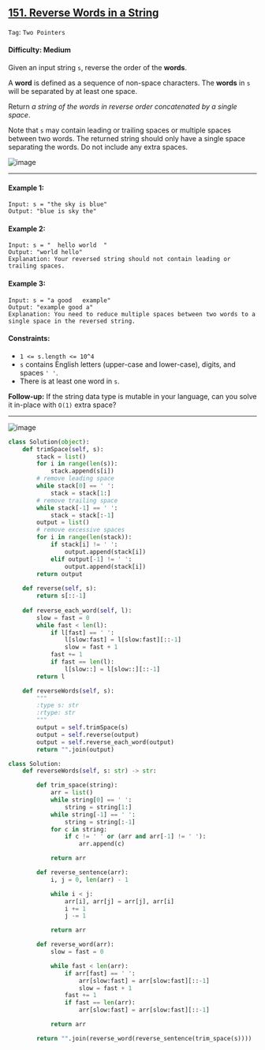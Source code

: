 ## [151. Reverse Words in a String](https://leetcode.com/problems/reverse-words-in-a-string)

```Tag```: ```Two Pointers```

#### Difficulty: Medium

Given an input string ```s```, reverse the order of the __words__.

A __word__ is defined as a sequence of non-space characters. The __words__ in ```s``` will be separated by at least one space.

Return _a string of the words in reverse order concatenated by a single space_.

Note that ```s``` may contain leading or trailing spaces or multiple spaces between two words. The returned string should only have a single space separating the words. Do not include any extra spaces.

![image](https://github.com/quananhle/Python/assets/35042430/181568e7-e299-4f31-af5b-cfc17408caf9)

---

#### Example 1:
```
Input: s = "the sky is blue"
Output: "blue is sky the"
```

#### Example 2:
```
Input: s = "  hello world  "
Output: "world hello"
Explanation: Your reversed string should not contain leading or trailing spaces.
```

#### Example 3:
```
Input: s = "a good   example"
Output: "example good a"
Explanation: You need to reduce multiple spaces between two words to a single space in the reversed string.
```

#### Constraints:

- ```1 <= s.length <= 10^4```
- ```s``` contains English letters (upper-case and lower-case), digits, and spaces ```' '```.
- There is at least one word in ```s```.

__Follow-up:__ If the string data type is mutable in your language, can you solve it in-place with ```O(1)``` extra space?

---

![image](https://leetcode.com/problems/reverse-words-in-a-string/Figures/151/reverse_whole2.png)

```Python
class Solution(object):
    def trimSpace(self, s):
        stack = list()
        for i in range(len(s)):
            stack.append(s[i])
        # remove leading space
        while stack[0] == ' ':
            stack = stack[1:]
        # remove trailing space
        while stack[-1] == ' ':
            stack = stack[:-1]
        output = list()
        # remove excessive spaces
        for i in range(len(stack)):
            if stack[i] != ' ':
                output.append(stack[i])
            elif output[-1] != ' ':
                output.append(stack[i])
        return output
    
    def reverse(self, s):
        return s[::-1]
    
    def reverse_each_word(self, l):
        slow = fast = 0
        while fast < len(l):
            if l[fast] == ' ':
                l[slow:fast] = l[slow:fast][::-1]
                slow = fast + 1
            fast += 1
            if fast == len(l):
                l[slow::] = l[slow::][::-1]          
        return l

    def reverseWords(self, s):
        """
        :type s: str
        :rtype: str
        """
        output = self.trimSpace(s)
        output = self.reverse(output)
        output = self.reverse_each_word(output)
        return "".join(output)
```

```Python
class Solution:
    def reverseWords(self, s: str) -> str:

        def trim_space(string):
            arr = list()
            while string[0] == ' ':
                string = string[1:]
            while string[-1] == ' ':
                string = string[:-1]
            for c in string:
                if c != ' ' or (arr and arr[-1] != ' '):
                    arr.append(c)

            return arr

        def reverse_sentence(arr):
            i, j = 0, len(arr) - 1

            while i < j:
                arr[i], arr[j] = arr[j], arr[i]
                i += 1
                j -= 1

            return arr

        def reverse_word(arr):
            slow = fast = 0

            while fast < len(arr):
                if arr[fast] == ' ':
                    arr[slow:fast] = arr[slow:fast][::-1]
                    slow = fast + 1
                fast += 1
                if fast == len(arr):
                    arr[slow:fast] = arr[slow:fast][::-1]

            return arr

        return "".join(reverse_word(reverse_sentence(trim_space(s))))
```
